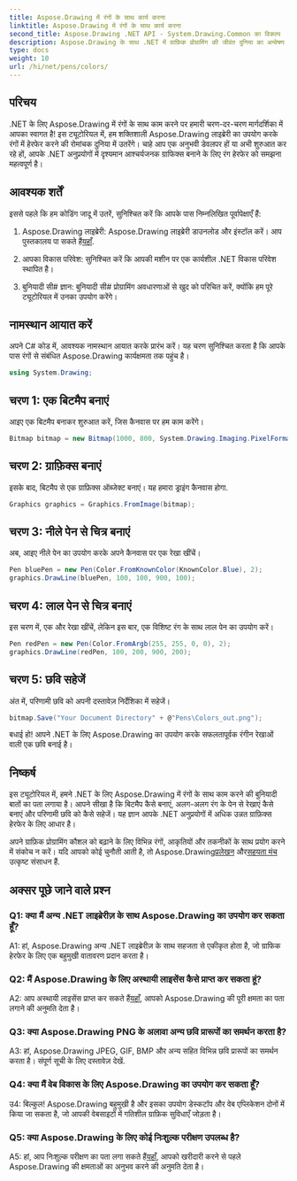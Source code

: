 ```yaml
---
title: Aspose.Drawing में रंगों के साथ कार्य करना
linktitle: Aspose.Drawing में रंगों के साथ कार्य करना
second_title: Aspose.Drawing .NET API - System.Drawing.Common का विकल्प
description: Aspose.Drawing के साथ .NET में ग्राफ़िक प्रोग्रामिंग की जीवंत दुनिया का अन्वेषण करें। सहजता से आश्चर्यजनक दृश्य बनाएं।
type: docs
weight: 10
url: /hi/net/pens/colors/
---
```

## परिचय

.NET के लिए Aspose.Drawing में रंगों के साथ काम करने पर हमारी चरण-दर-चरण मार्गदर्शिका में आपका स्वागत है! इस ट्यूटोरियल में, हम शक्तिशाली Aspose.Drawing लाइब्रेरी का उपयोग करके रंगों में हेरफेर करने की रोमांचक दुनिया में उतरेंगे। चाहे आप एक अनुभवी डेवलपर हों या अभी शुरुआत कर रहे हों, आपके .NET अनुप्रयोगों में दृश्यमान आश्चर्यजनक ग्राफिक्स बनाने के लिए रंग हेरफेर को समझना महत्वपूर्ण है।

## आवश्यक शर्तें

इससे पहले कि हम कोडिंग जादू में उतरें, सुनिश्चित करें कि आपके पास निम्नलिखित पूर्वापेक्षाएँ हैं:

1.  Aspose.Drawing लाइब्रेरी: Aspose.Drawing लाइब्रेरी डाउनलोड और इंस्टॉल करें। आप पुस्तकालय पा सकते हैं[यहाँ](https://releases.aspose.com/drawing/net/).

2. आपका विकास परिवेश: सुनिश्चित करें कि आपकी मशीन पर एक कार्यशील .NET विकास परिवेश स्थापित है।

3. बुनियादी सी# ज्ञान: बुनियादी सी# प्रोग्रामिंग अवधारणाओं से खुद को परिचित करें, क्योंकि हम पूरे ट्यूटोरियल में उनका उपयोग करेंगे।

## नामस्थान आयात करें

अपने C# कोड में, आवश्यक नामस्थान आयात करके प्रारंभ करें। यह चरण सुनिश्चित करता है कि आपके पास रंगों से संबंधित Aspose.Drawing कार्यक्षमता तक पहुंच है।

```csharp
using System.Drawing;
```

## चरण 1: एक बिटमैप बनाएं

आइए एक बिटमैप बनाकर शुरुआत करें, जिस कैनवास पर हम काम करेंगे।

```csharp
Bitmap bitmap = new Bitmap(1000, 800, System.Drawing.Imaging.PixelFormat.Format32bppPArgb);
```

## चरण 2: ग्राफ़िक्स बनाएं

इसके बाद, बिटमैप से एक ग्राफ़िक्स ऑब्जेक्ट बनाएं। यह हमारा ड्राइंग कैनवास होगा.

```csharp
Graphics graphics = Graphics.FromImage(bitmap);
```

## चरण 3: नीले पेन से चित्र बनाएं

अब, आइए नीले पेन का उपयोग करके अपने कैनवास पर एक रेखा खींचें।

```csharp
Pen bluePen = new Pen(Color.FromKnownColor(KnownColor.Blue), 2);
graphics.DrawLine(bluePen, 100, 100, 900, 100);
```

## चरण 4: लाल पेन से चित्र बनाएं

इस चरण में, एक और रेखा खींचें, लेकिन इस बार, एक विशिष्ट रंग के साथ लाल पेन का उपयोग करें।

```csharp
Pen redPen = new Pen(Color.FromArgb(255, 255, 0, 0), 2);
graphics.DrawLine(redPen, 100, 200, 900, 200);
```

## चरण 5: छवि सहेजें

अंत में, परिणामी छवि को अपनी दस्तावेज़ निर्देशिका में सहेजें।

```csharp
bitmap.Save("Your Document Directory" + @"Pens\Colors_out.png");
```

बधाई हो! आपने .NET के लिए Aspose.Drawing का उपयोग करके सफलतापूर्वक रंगीन रेखाओं वाली एक छवि बनाई है।

## निष्कर्ष

इस ट्यूटोरियल में, हमने .NET के लिए Aspose.Drawing में रंगों के साथ काम करने की बुनियादी बातों का पता लगाया है। आपने सीखा है कि बिटमैप कैसे बनाएं, अलग-अलग रंग के पेन से रेखाएं कैसे बनाएं और परिणामी छवि को कैसे सहेजें। यह ज्ञान आपके .NET अनुप्रयोगों में अधिक उन्नत ग्राफ़िक्स हेरफेर के लिए आधार है।

 अपने ग्राफ़िक प्रोग्रामिंग कौशल को बढ़ाने के लिए विभिन्न रंगों, आकृतियों और तकनीकों के साथ प्रयोग करने में संकोच न करें। यदि आपको कोई चुनौती आती है, तो Aspose.Drawing[प्रलेखन](https://reference.aspose.com/drawing/net/) और[सहयता मंच](https://forum.aspose.com/c/diagram/17) उत्कृष्ट संसाधन हैं.

## अक्सर पूछे जाने वाले प्रश्न

### Q1: क्या मैं अन्य .NET लाइब्रेरीज़ के साथ Aspose.Drawing का उपयोग कर सकता हूँ?

A1: हां, Aspose.Drawing अन्य .NET लाइब्रेरीज़ के साथ सहजता से एकीकृत होता है, जो ग्राफिक हेरफेर के लिए एक बहुमुखी वातावरण प्रदान करता है।

### Q2: मैं Aspose.Drawing के लिए अस्थायी लाइसेंस कैसे प्राप्त कर सकता हूं?

 A2: आप अस्थायी लाइसेंस प्राप्त कर सकते हैं[यहाँ](https://purchase.aspose.com/temporary-license/), आपको Aspose.Drawing की पूरी क्षमता का पता लगाने की अनुमति देता है।

### Q3: क्या Aspose.Drawing PNG के अलावा अन्य छवि प्रारूपों का समर्थन करता है?

A3: हां, Aspose.Drawing JPEG, GIF, BMP और अन्य सहित विभिन्न छवि प्रारूपों का समर्थन करता है। संपूर्ण सूची के लिए दस्तावेज़ देखें.

### Q4: क्या मैं वेब विकास के लिए Aspose.Drawing का उपयोग कर सकता हूँ?

उ4: बिल्कुल! Aspose.Drawing बहुमुखी है और इसका उपयोग डेस्कटॉप और वेब एप्लिकेशन दोनों में किया जा सकता है, जो आपकी वेबसाइटों में गतिशील ग्राफ़िक सुविधाएँ जोड़ता है।

### Q5: क्या Aspose.Drawing के लिए कोई निःशुल्क परीक्षण उपलब्ध है?

 A5: हां, आप निःशुल्क परीक्षण का पता लगा सकते हैं[यहाँ](https://releases.aspose.com/drawing/net/), आपको खरीदारी करने से पहले Aspose.Drawing की क्षमताओं का अनुभव करने की अनुमति देता है।
